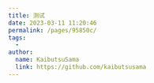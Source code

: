 ```yaml
---
title: 测试
date: 2023-03-11 11:20:46
permalink: /pages/95850c/
tags:
  - 
author: 
  name: KaibutsuSama
  link: https://github.com/kaibutsusama
---
```

